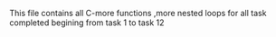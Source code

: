 This file contains all C-more functions ,more nested loops for all task completed
begining from task 1 to task 12
